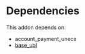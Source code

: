 # Dependencies

This addon depends on:

- account_payment_unece
- [base_ubl](../../odoo-bringout-oca-edi-framework-base_ubl)
